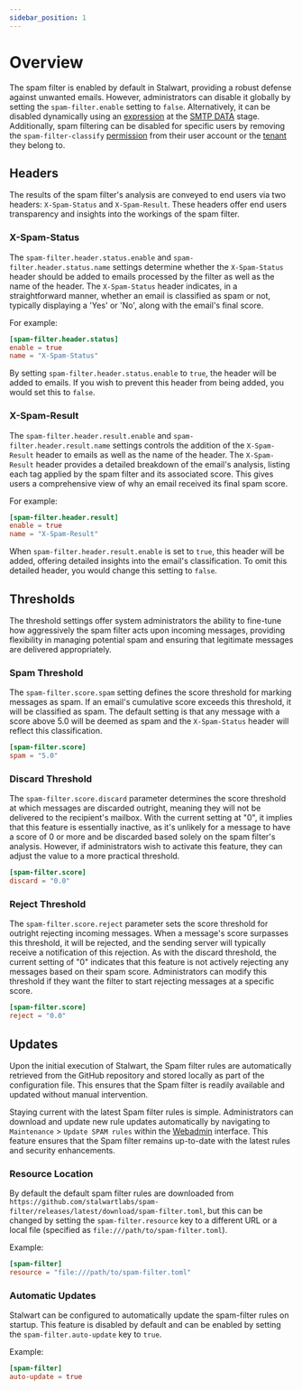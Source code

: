 ```yaml
---
sidebar_position: 1
---
```


# Overview

The spam filter is enabled by default in Stalwart, providing a robust defense against unwanted emails. However, administrators can disable it globally by setting the `spam-filter.enable` setting to `false`. Alternatively, it can be disabled dynamically using an [expression](/docs/configuration/expressions/overview) at the [SMTP DATA](/docs/mta/inbound/data#spam-filtering) stage. Additionally, spam filtering can be disabled for specific users by removing the `spam-filter-classify` [permission](/docs/auth/authorization/permissions) from their user account or the [tenant](/docs/auth/authorization/tenants) they belong to.

## Headers

The results of the spam filter's analysis are conveyed to end users via two headers: `X-Spam-Status` and `X-Spam-Result`. These headers offer end users transparency and insights into the workings of the spam filter.

### X-Spam-Status

The `spam-filter.header.status.enable` and `spam-filter.header.status.name` settings determine whether the `X-Spam-Status` header should be added to emails processed by the filter as well as the name of the header.  The `X-Spam-Status` header indicates, in a straightforward manner, whether an email is classified as spam or not, typically displaying a 'Yes' or 'No', along with the email's final score.

For example:

```toml
[spam-filter.header.status]
enable = true
name = "X-Spam-Status"
```

By setting `spam-filter.header.status.enable` to `true`, the header will be added to emails. If you wish to prevent this header from being added, you would set this to `false`.

### X-Spam-Result

The `spam-filter.header.result.enable` and `spam-filter.header.result.name` settings controls the addition of the `X-Spam-Result` header to emails as well as the name of the header. The `X-Spam-Result` header provides a detailed breakdown of the email's analysis, listing each tag applied by the spam filter and its associated score. This gives users a comprehensive view of why an email received its final spam score.

For example:

```toml
[spam-filter.header.result]
enable = true
name = "X-Spam-Result"
```

When `spam-filter.header.result.enable` is set to `true`, this header will be added, offering detailed insights into the email's classification. To omit this detailed header, you would change this setting to `false`.

## Thresholds

The threshold settings offer system administrators the ability to fine-tune how aggressively the spam filter acts upon incoming messages, providing flexibility in managing potential spam and ensuring that legitimate messages are delivered appropriately.

### Spam Threshold

The `spam-filter.score.spam` setting defines the score threshold for marking messages as spam. If an email's cumulative score exceeds this threshold, it will be classified as spam. The default setting is that any message with a score above 5.0 will be deemed as spam and the `X-Spam-Status` header will reflect this classification.

```toml
[spam-filter.score]
spam = "5.0"
```

### Discard Threshold

The `spam-filter.score.discard` parameter determines the score threshold at which messages are discarded outright, meaning they will not be delivered to the recipient's mailbox. With the current setting at "0", it implies that this feature is essentially inactive, as it's unlikely for a message to have a score of 0 or more and be discarded based solely on the spam filter's analysis. However, if administrators wish to activate this feature, they can adjust the value to a more practical threshold.

```toml
[spam-filter.score]
discard = "0.0"
```

### Reject Threshold

The `spam-filter.score.reject` parameter sets the score threshold for outright rejecting incoming messages. When a message's score surpasses this threshold, it will be rejected, and the sending server will typically receive a notification of this rejection. As with the discard threshold, the current setting of "0" indicates that this feature is not actively rejecting any messages based on their spam score. Administrators can modify this threshold if they want the filter to start rejecting messages at a specific score.

```toml
[spam-filter.score]
reject = "0.0"
```

## Updates

Upon the initial execution of Stalwart, the Spam filter rules are automatically retrieved from the GitHub repository and stored locally as part of the configuration file. This ensures that the Spam filter is readily available and updated without manual intervention. 

Staying current with the latest Spam filter rules is simple. Administrators can download and update new rule updates automatically by navigating to `Maintenance` > `Update SPAM rules` within the [Webadmin](/docs/management/webadmin/overview) interface. This feature ensures that the Spam filter remains up-to-date with the latest rules and security enhancements.

### Resource Location

By default the default spam filter rules are downloaded from `https://github.com/stalwartlabs/spam-filter/releases/latest/download/spam-filter.toml`, but this can be changed by setting the `spam-filter.resource` key to a different URL or a local file (specified as `file:///path/to/spam-filter.toml`).

Example:

```toml
[spam-filter]
resource = "file:///path/to/spam-filter.toml"
```

### Automatic Updates

Stalwart can be configured to automatically update the spam-filter rules on startup. This feature is disabled by default and can be enabled by setting the `spam-filter.auto-update` key to `true`.

Example:

```toml
[spam-filter]
auto-update = true
```
